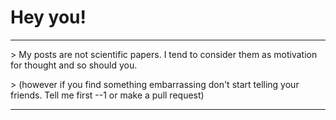 # Hey you!

---

  \> My posts are not scientific papers. I tend to consider them as motivation for thought and so should you.

  \> (however if you find something embarrassing don't start telling your friends. Tell me first --1 or make a pull request)

---
